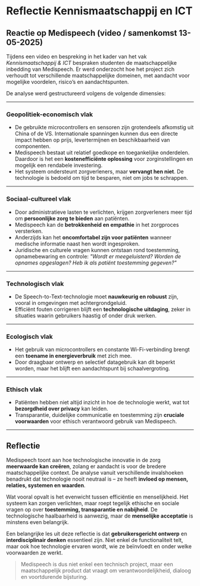 # Reflectie Kennismaatschappij en ICT

## Reactie op Medispeech (video / samenkomst 13-05-2025)

Tijdens een video en bespreking in het kader van het vak *Kennismaatschappij & ICT* bespraken studenten de maatschappelijke inbedding van Medispeech. Er werd onderzocht hoe het project zich verhoudt tot verschillende maatschappelijke domeinen, met aandacht voor mogelijke voordelen, risico’s en aandachtspunten.

De analyse werd gestructureerd volgens de volgende dimensies:

---

### Geopolitiek-economisch vlak

- De gebruikte microcontrollers en sensoren zijn grotendeels afkomstig uit China of de VS. Internationale spanningen kunnen dus een directe impact hebben op prijs, levertermijnen en beschikbaarheid van componenten.
- Medispeech bestaat uit relatief goedkope en toegankelijke onderdelen. Daardoor is het een **kostenefficiënte oplossing** voor zorginstellingen en mogelijk een rendabele investering.
- Het systeem ondersteunt zorgverleners, maar **vervangt hen niet**. De technologie is bedoeld om tijd te besparen, niet om jobs te schrappen.

---

### Sociaal-cultureel vlak

- Door administratieve lasten te verlichten, krijgen zorgverleners meer tijd om **persoonlijke zorg te bieden** aan patiënten.
- Medispeech kan de **betrokkenheid en empathie** in het zorgproces versterken.
- Anderzijds kan het **oncomfortabel zijn voor patiënten** wanneer medische informatie naast hen wordt ingesproken.
- Juridische en culturele vragen kunnen ontstaan rond toestemming, opnamebewaring en controle: *"Wordt er meegeluisterd? Worden de opnames opgeslagen? Heb ik als patiënt toestemming gegeven?"*

---

### Technologisch vlak

- De Speech-to-Text-technologie moet **nauwkeurig en robuust** zijn, vooral in omgevingen met achtergrondgeluid.
- Efficiënt fouten corrigeren blijft een **technologische uitdaging**, zeker in situaties waarin gebruikers haastig of onder druk werken.

---

### Ecologisch vlak

- Het gebruik van microcontrollers en constante Wi-Fi-verbinding brengt een **toename in energieverbruik** met zich mee.
- Door draagbaar ontwerp en selectief datagebruik kan dit beperkt worden, maar het blijft een aandachtspunt bij schaalvergroting.

---

### Ethisch vlak

- Patiënten hebben niet altijd inzicht in hoe de technologie werkt, wat tot **bezorgdheid over privacy** kan leiden.
- Transparantie, duidelijke communicatie en toestemming zijn **cruciale voorwaarden** voor ethisch verantwoord gebruik van Medispeech.

---

## Reflectie

Medispeech toont aan hoe technologische innovatie in de zorg **meerwaarde kan creëren**, zolang er aandacht is voor de bredere maatschappelijke context. De analyse vanuit verschillende invalshoeken benadrukt dat technologie nooit neutraal is – ze heeft **invloed op mensen, relaties, systemen en waarden**.

Wat vooral opvalt is het evenwicht tussen efficiëntie en menselijkheid. Het systeem kan zorgen verlichten, maar roept tegelijk ethische en sociale vragen op over **toestemming, transparantie en nabijheid**. De technologische haalbaarheid is aanwezig, maar de **menselijke acceptatie** is minstens even belangrijk.

Een belangrijke les uit deze reflectie is dat **gebruikersgericht ontwerp** en **interdisciplinair denken** essentieel zijn. Niet enkel de functionaliteit telt, maar ook hoe technologie ervaren wordt, wie ze beïnvloedt en onder welke voorwaarden ze werkt.

> Medispeech is dus niet enkel een technisch project, maar een maatschappelijk product dat vraagt om verantwoordelijkheid, dialoog en voortdurende bijsturing.
